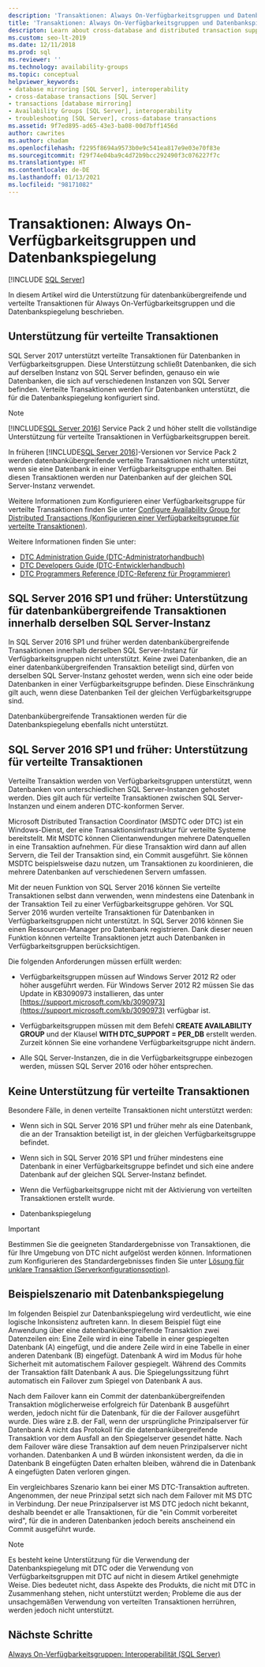 ```yaml
---
description: 'Transaktionen: Always On-Verfügbarkeitsgruppen und Datenbankspiegelung'
title: 'Transaktionen: Always On-Verfügbarkeitsgruppen und Datenbankspiegelung'
descripton: Learn about cross-database and distributed transaction support for SQL Server Always On availability groups and database mirroring.
ms.custom: seo-lt-2019
ms.date: 12/11/2018
ms.prod: sql
ms.reviewer: ''
ms.technology: availability-groups
ms.topic: conceptual
helpviewer_keywords:
- database mirroring [SQL Server], interoperability
- cross-database transactions [SQL Server]
- transactions [database mirroring]
- Availability Groups [SQL Server], interoperability
- troubleshooting [SQL Server], cross-database transactions
ms.assetid: 9f7ed895-ad65-43e3-ba08-00d7bff1456d
author: cawrites
ms.author: chadam
ms.openlocfilehash: f2295f8694a9573b0e9c541ea817e9e03e70f83e
ms.sourcegitcommit: f29f74e04ba9c4d72b9bcc292490f3c076227f7c
ms.translationtype: HT
ms.contentlocale: de-DE
ms.lasthandoff: 01/13/2021
ms.locfileid: "98171082"
---
```

# <a name="transactions---availability-groups-and-database-mirroring"></a>Transaktionen: Always On-Verfügbarkeitsgruppen und Datenbankspiegelung
[!INCLUDE [SQL Server](../../../includes/applies-to-version/sqlserver.md)]

In diesem Artikel wird die Unterstützung für datenbankübergreifende und verteilte Transaktionen für Always On-Verfügbarkeitsgruppen und die Datenbankspiegelung beschrieben.  

## <a name="support-for-distributed-transactions"></a>Unterstützung für verteilte Transaktionen

SQL Server 2017 unterstützt verteilte Transaktionen für Datenbanken in Verfügbarkeitsgruppen. Diese Unterstützung schließt Datenbanken, die sich auf derselben Instanz von SQL Server befinden, genauso ein wie Datenbanken, die sich auf verschiedenen Instanzen von SQL Server befinden. Verteilte Transaktionen werden für Datenbanken unterstützt, die für die Datenbankspiegelung konfiguriert sind.

> [!NOTE]
> [!INCLUDE[SQL Server 2016](../../../includes/sssql16-md.md)] Service Pack 2 und höher stellt die vollständige Unterstützung für verteilte Transaktionen in Verfügbarkeitsgruppen bereit. 
> 
> In früheren [!INCLUDE[SQL Server 2016](../../../includes/sssql16-md.md)]-Versionen vor Service Pack 2 werden datenbankübergreifende verteilte Transaktionen nicht unterstützt, wenn sie eine Datenbank in einer Verfügbarkeitsgruppe enthalten. Bei diesen Transaktionen werden nur Datenbanken auf der gleichen SQL Server-Instanz verwendet.

Weitere Informationen zum Konfigurieren einer Verfügbarkeitsgruppe für verteilte Transaktionen finden Sie unter [Configure Availability Group for Distributed Transactions (Konfigurieren einer Verfügbarkeitsgruppe für verteilte Transaktionen)](configure-availability-group-for-distributed-transactions.md).

Weitere Informationen finden Sie unter:

- [DTC Administration Guide (DTC-Administratorhandbuch)](/previous-versions/windows/desktop/ms681291(v=vs.85))
- [DTC Developers Guide (DTC-Entwicklerhandbuch)](/previous-versions/windows/desktop/ms679938(v=vs.85))
- [DTC Programmers Reference (DTC-Referenz für Programmierer)](/previous-versions/windows/desktop/ms686108(v=vs.85))

## <a name="sql-server-2016-sp1-and-before-support-for-cross-database-transactions-within-the-same-sql-server-instance"></a>SQL Server 2016 SP1 und früher: Unterstützung für datenbankübergreifende Transaktionen innerhalb derselben SQL Server-Instanz  

In SQL Server 2016 SP1 und früher werden datenbankübergreifende Transaktionen innerhalb derselben SQL Server-Instanz für Verfügbarkeitsgruppen nicht unterstützt. Keine zwei Datenbanken, die an einer datenbankübergreifenden Transaktion beteiligt sind, dürfen von derselben SQL Server-Instanz gehostet werden, wenn sich eine oder beide Datenbanken in einer Verfügbarkeitsgruppe befinden. Diese Einschränkung gilt auch, wenn diese Datenbanken Teil der gleichen Verfügbarkeitsgruppe sind.  
  
Datenbankübergreifende Transaktionen werden für die Datenbankspiegelung ebenfalls nicht unterstützt.  
  
##  <a name="sql-server-2016-sp1-and-before-support-for-distributed-transactions"></a><a name="dtcsupport"></a> SQL Server 2016 SP1 und früher: Unterstützung für verteilte Transaktionen  
Verteilte Transaktion werden von Verfügbarkeitsgruppen unterstützt, wenn Datenbanken von unterschiedlichen SQL Server-Instanzen gehostet werden. Dies gilt auch für verteilte Transaktionen zwischen SQL Server-Instanzen und einem anderen DTC-konformen Server.  
 
Microsoft Distributed Transaction Coordinator (MSDTC oder DTC) ist ein Windows-Dienst, der eine Transaktionsinfrastruktur für verteilte Systeme bereitstellt. Mit MSDTC können Clientanwendungen mehrere Datenquellen in eine Transaktion aufnehmen. Für diese Transaktion wird dann auf allen Servern, die Teil der Transaktion sind, ein Commit ausgeführt. Sie können MSDTC beispielsweise dazu nutzen, um Transaktionen zu koordinieren, die mehrere Datenbanken auf verschiedenen Servern umfassen.

Mit der neuen Funktion von SQL Server 2016 können Sie verteilte Transaktionen selbst dann verwenden, wenn mindestens eine Datenbank in der Transaktion Teil zu einer Verfügbarkeitsgruppe gehören. Vor SQL Server 2016 wurden verteilte Transaktionen für Datenbanken in Verfügbarkeitsgruppen nicht unterstützt. In SQL Server 2016 können Sie einen Ressourcen-Manager pro Datenbank registrieren. Dank dieser neuen Funktion können verteilte Transaktionen jetzt auch Datenbanken in Verfügbarkeitsgruppen berücksichtigen.
  
 Die folgenden Anforderungen müssen erfüllt werden:  
  
-   Verfügbarkeitsgruppen müssen auf Windows Server 2012 R2 oder höher ausgeführt werden. Für Windows Server 2012 R2 müssen Sie das Update in KB3090973 installieren, das unter [https://support.microsoft.com/kb/3090973](https://support.microsoft.com/kb/3090973) verfügbar ist.  
  
-   Verfügbarkeitsgruppen müssen mit dem Befehl **CREATE AVAILABILITY GROUP** und der Klausel **WITH DTC\_SUPPORT = PER_DB** erstellt werden. Zurzeit können Sie eine vorhandene Verfügbarkeitsgruppe nicht ändern.  

- Alle SQL Server-Instanzen, die in die Verfügbarkeitsgruppe einbezogen werden, müssen SQL Server 2016 oder höher entsprechen.
 
 ## <a name="non-support-for-distributed-transactions"></a>Keine Unterstützung für verteilte Transaktionen
 Besondere Fälle, in denen verteilte Transaktionen nicht unterstützt werden:
 
 - Wenn sich in SQL Server 2016 SP1 und früher mehr als eine Datenbank, die an der Transaktion beteiligt ist, in der gleichen Verfügbarkeitsgruppe befindet.
 
 - Wenn sich in SQL Server 2016 SP1 und früher mindestens eine Datenbank in einer Verfügbarkeitsgruppe befindet und sich eine andere Datenbank auf der gleichen SQL Server-Instanz befindet. 
 
 - Wenn die Verfügbarkeitsgruppe nicht mit der Aktivierung von verteilten Transaktionen erstellt wurde.
 
 - Datenbankspiegelung
 
 > [!IMPORTANT]
 > Bestimmen Sie die geeigneten Standardergebnisse von Transaktionen, die für Ihre Umgebung von DTC nicht aufgelöst werden können.  Informationen zum Konfigurieren des Standardergebnisses finden Sie unter [Lösung für unklare Transaktion (Serverkonfigurationsoption)](../../../database-engine/configure-windows/in-doubt-xact-resolution-server-configuration-option.md).
  
## <a name="example-scenario-with-database-mirroring"></a>Beispielszenario mit Datenbankspiegelung  
 Im folgenden Beispiel zur Datenbankspiegelung wird verdeutlicht, wie eine logische Inkonsistenz auftreten kann. In diesem Beispiel fügt eine Anwendung über eine datenbankübergreifende Transaktion zwei Datenzeilen ein: Eine Zeile wird in eine Tabelle in einer gespiegelten Datenbank (A) eingefügt, und die andere Zeile wird in eine Tabelle in einer anderen Datenbank (B) eingefügt. Datenbank A wird im Modus für hohe Sicherheit mit automatischem Failover gespiegelt. Während des Commits der Transaktion fällt Datenbank A aus. Die Spiegelungssitzung führt automatisch ein Failover zum Spiegel von Datenbank A aus.  
  
 Nach dem Failover kann ein Commit der datenbankübergreifenden Transaktion möglicherweise erfolgreich für Datenbank B ausgeführt werden, jedoch nicht für die Datenbank, für die der Failover ausgeführt wurde. Dies wäre z.B. der Fall, wenn der ursprüngliche Prinzipalserver für Datenbank A nicht das Protokoll für die datenbankübergreifende Transaktion vor dem Ausfall an den Spiegelserver gesendet hätte. Nach dem Failover wäre diese Transaktion auf dem neuen Prinzipalserver nicht vorhanden. Datenbanken A und B würden inkonsistent werden, da die in Datenbank B eingefügten Daten erhalten bleiben, während die in Datenbank A eingefügten Daten verloren gingen.  
  
 Ein vergleichbares Szenario kann bei einer MS DTC-Transaktion auftreten. Angenommen, der neue Prinzipal setzt sich nach dem Failover mit MS DTC in Verbindung. Der neue Prinzipalserver ist MS DTC jedoch nicht bekannt, deshalb beendet er alle Transaktionen, für die "ein Commit vorbereitet wird", für die in anderen Datenbanken jedoch bereits anscheinend ein Commit ausgeführt wurde.  
  
> [!NOTE]  
>  Es besteht keine Unterstützung für die Verwendung der Datenbankspiegelung mit DTC oder die Verwendung von Verfügbarkeitsgruppen mit DTC auf nicht in diesem Artikel genehmigte Weise.  Dies bedeutet nicht, dass Aspekte des Produkts, die nicht mit DTC in Zusammenhang stehen, nicht unterstützt werden; Probleme die aus der unsachgemäßen Verwendung von verteilten Transaktionen herrühren, werden jedoch nicht unterstützt.  
  
## <a name="next-steps"></a>Nächste Schritte  
 [Always On-Verfügbarkeitsgruppen: Interoperabilität &#40;SQL Server&#41;](../../../database-engine/availability-groups/windows/always-on-availability-groups-interoperability-sql-server.md)  
  
